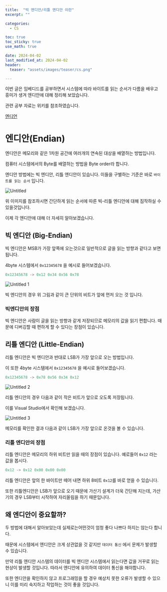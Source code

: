 ```yaml
---
title:  "빅 엔디안/리틀 엔디안 이란" 
excerpt: ""

categories:
  - CS

toc: true
toc_sticky: true
use_math: true

date: 2024-04-02
last_modified_at: 2024-04-02
header: 
  teaser: "assets/images/teaser/cs.png"

---
```


이번 글은 임베디드를 공부하면서 시스템에 따라 바이트를 읽는 순서가 다름을 배우고 흥미가 생겨 엔디안에 대해 정리해 보았습니다.

관련 공부 자료는 위키를 참조하였습니다.

[엔디언](https://ko.wikipedia.org/wiki/엔디언)

# 엔디안(Endian)

엔디안은 메모리와 같은 1차원 공간에 여러개의 연속된 대상을 배열하는 방법입니다.

컴퓨터 시스템에서의 Byte를 배열하는 방법을 Byte order라 합니다.

엔디안 방법에는 빅 엔디안, 리틀 엔디안이 있습니다. 이들을 구별하는 기준은 바로 `바이트를 읽는 순서` 입니다.

![Untitled](https://github.com/YDongHyun/YDongHyun.github.io/assets/80799025/08dbb9fa-5d36-45b5-a327-ab3077a53857)

위 이미지를 참조하시면 간단하게 읽는 순서에 따른 빅-리틀 엔디안에 대해 짐작하실 수 있을것입니다.

이제 각 엔디안에 대해 더 자세히 알아보겠습니다.

## 빅 엔디안 (Big-Endian)

빅 엔디안은 MSB가 가장 앞쪽에 오는것으로 일반적으로 글을 읽는 방향과 같다고 보면 됩니다.

4byte 시스템에서 `0x12345678` 을 예시로 들어보겠습니다.

```jsx
0x12345678 -> 0x12 0x34 0x56 0x78
```

![Untitled 1](https://github.com/YDongHyun/YDongHyun.github.io/assets/80799025/a61d7f60-e5b9-406a-a412-67a28889d685)

빅 엔디안의 경우 위 그림과 같이 큰 단위의 비트가 앞에 먼저 오는 것 입니다.

### 빅엔디안의 장점

빅 엔디안은 사람이 글을 읽는 방향과 같게 저장되므로 메모리의 값을 읽기 편합니다. 때문에 디버깅할 때 편하게 할 수 있다는 장점이 있습니다. 

## 리틀 엔디안 (Little-Endian)

리틀 엔디안은 빅 엔디안과 반대로 LSB가 가장 앞으로 오는 방법입니다.

이 또한 4byte 시스템에서 `0x12345678` 을 예시로 들어보겠습니다.

```jsx
0x12345678 -> 0x78 0x56 0x34 0x12
```

![Untitled 2](https://github.com/YDongHyun/YDongHyun.github.io/assets/80799025/5beeb083-0759-4bab-af5f-76c4ea33e5a9)

리틀 엔디안의 경우 다음과 같이 작은 비트가 앞으로 오도록 저장됩니다.

이를 Visual Studio에서 확인해 보겠습니다. 

![Untitled 3](https://github.com/YDongHyun/YDongHyun.github.io/assets/80799025/072f17d1-6af5-4fc0-bc19-c4da4dfcfa61)

 메모리를 확인한 결과 다음과 같이 LSB가 가장 앞으로 온것을 볼 수 있습니다.

### 리틀 엔디안의 장점

리틀 엔디안은 메모리의 하위 비트만 읽을 때의 장점이 있습니다. 예로들어 `0x12` 라는 값을 봅시다.

```jsx
0x12 -> 0x12 0x00 0x00 0x00
```

리틀 엔디안은 앞의 한 바이트만 떼어 내면 하위  8비트 `0x12`를 바로 얻을 수 있습니다. 

또한 리틀엔디안은 LSB가 앞으로 오기 때문에 가산기 설계가 더욱 간단해 지는데, 가산기의 경우 LSB부터 시작하여 자리올림을 하기 때문입니다. 

## 왜 엔디안이 중요할까?

두 방법에 대해서 알아보았는데 실제로는어떤것이 엄청 좋다 나쁘다 하지는 않는다 합니다.

때문에 시스템에서 엔디안은 크게 상관없을 것 같지만 `데이터 통신` 에서 문제가 발생할 수 있습니다.

만약 리틀 엔디안 시스템의 데이터를 빅 엔디안 시스템에서 읽는다면 값을 거꾸로 읽는 현상이 발생할 것입니다. 따라서 엔디안에 유의하여 데이터 통신을 해야합니다.

또한 엔디안을 확인하지 않고 프로그래밍을 할 경우 예상치 못한 오류가 발생할 수 있으니 이를 미리 숙지하고 작업하는 것이 좋을 것입니다.
